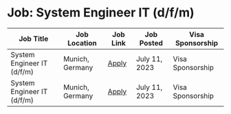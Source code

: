# Job: System Engineer IT (d/f/m)

| Job Title | Job Location | Job Link | Job Posted | Visa Sponsorship |
| --- | --- | --- | --- | --- |
| System Engineer IT (d/f/m) | Munich, Germany | [Apply](https://www.arculus.de/jobs/?gh_jid=5622075003) | July 11, 2023 | Visa Sponsorship |
| System Engineer IT (d/f/m) | Munich, Germany | [Apply](https://www.arculus.de/jobs/?gh_jid=5622075003) | July 11, 2023 | Visa Sponsorship |
